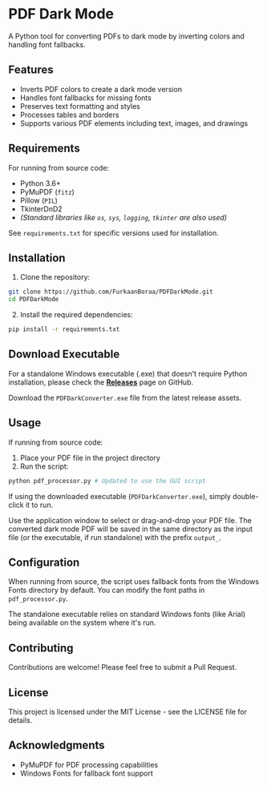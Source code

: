 # PDF Dark Mode

A Python tool for converting PDFs to dark mode by inverting colors and handling font fallbacks.

## Features

- Inverts PDF colors to create a dark mode version
- Handles font fallbacks for missing fonts
- Preserves text formatting and styles
- Processes tables and borders
- Supports various PDF elements including text, images, and drawings

## Requirements

For running from source code:
- Python 3.6+
- PyMuPDF (`fitz`)
- Pillow (`PIL`)
- TkinterDnD2
- *(Standard libraries like `os`, `sys`, `logging`, `tkinter` are also used)*

See `requirements.txt` for specific versions used for installation.

## Installation

1. Clone the repository:
```bash
git clone https://github.com/FurkaanBoraa/PDFDarkMode.git
cd PDFDarkMode
```

2. Install the required dependencies:
```bash
pip install -r requirements.txt
```

## Download Executable

For a standalone Windows executable (.exe) that doesn't require Python installation, please check the **[Releases](https://github.com/FurkaanBoraa/PDFDarkMode/releases)** page on GitHub.

Download the `PDFDarkConverter.exe` file from the latest release assets.

## Usage

If running from source code:
1. Place your PDF file in the project directory
2. Run the script:
```bash
python pdf_processor.py # Updated to use the GUI script
```

If using the downloaded executable (`PDFDarkConverter.exe`), simply double-click it to run.

Use the application window to select or drag-and-drop your PDF file.
The converted dark mode PDF will be saved in the same directory as the input file (or the executable, if run standalone) with the prefix `output_`.

## Configuration

When running from source, the script uses fallback fonts from the Windows Fonts directory by default. You can modify the font paths in `pdf_processor.py`.

The standalone executable relies on standard Windows fonts (like Arial) being available on the system where it's run.

## Contributing

Contributions are welcome! Please feel free to submit a Pull Request.

## License

This project is licensed under the MIT License - see the LICENSE file for details.

## Acknowledgments

- PyMuPDF for PDF processing capabilities
- Windows Fonts for fallback font support 